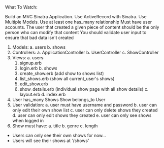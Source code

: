 What To Watch:

Build an MVC Sinatra Application.
Use ActiveRecord with Sinatra.
Use Multiple Models.
Use at least one has_many relationship
Must have user accounts. The user that created a given piece of content should be the only person who can modify that content
You should validate user input to ensure that bad data isn't created

1. Models:
  a. users
  b. shows
2. Controllers:
  a. ApplicationController
  b. UserController
  c. ShowController
3. Views:
  a. users
    1. signup.erb
    2. login.erb
  b. shows
    1. create_show.erb (add show to shows list)
    2. list_shows.erb (show all current_user's shows)
    3. edit_show.erb
    4. show_details.erb (individual show page with all show details)
  c. layout.erb
  d. index.erb
4. User has_many Shows
   Show belongs_to User
5. User validation:
  a. user must have username and password
  b. user can only edit their own show list
  c. user can only delete shows they created
  d. user can only edit shows they created
  e. user can only see shows when logged in
6. Show must have:
  a. title
  b. genre
  c. length


* Users can only see their own shows for now...
* Users will see their shows at '/shows'
